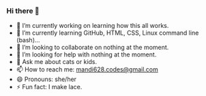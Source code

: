 ### Hi there 👋
- 🔭 I’m currently working on learning how this all works.
- 🌱 I’m currently learning GitHub, HTML, CSS, Linux command line (bash)...
- 👯 I’m looking to collaborate on nothing at the moment.
- 🤔 I’m looking for help with nothing at the moment.
- 💬 Ask me about cats or kids.
- 📫 How to reach me: mandi628.codes@gmail.com
- 😄 Pronouns: she/her
- ⚡ Fun fact: I make lace.
<!--
**mandi628/mandi628** is a ✨ _special_ ✨ repository because its `README.md` (this file) appears on your GitHub profile.

Here are some ideas to get you started:


-->
